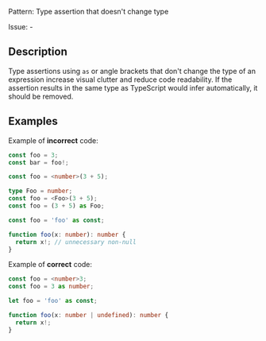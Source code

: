 Pattern: Type assertion that doesn't change type

Issue: -

## Description

Type assertions using `as` or angle brackets that don't change the type of an expression increase visual clutter and reduce code readability. If the assertion results in the same type as TypeScript would infer automatically, it should be removed.

## Examples

Example of **incorrect** code:
```ts
const foo = 3;
const bar = foo!;

const foo = <number>(3 + 5);

type Foo = number;
const foo = <Foo>(3 + 5);
const foo = (3 + 5) as Foo;

const foo = 'foo' as const;

function foo(x: number): number {
  return x!; // unnecessary non-null
}
```

Example of **correct** code:
```ts
const foo = <number>3;
const foo = 3 as number;

let foo = 'foo' as const;

function foo(x: number | undefined): number {
  return x!;
}
```